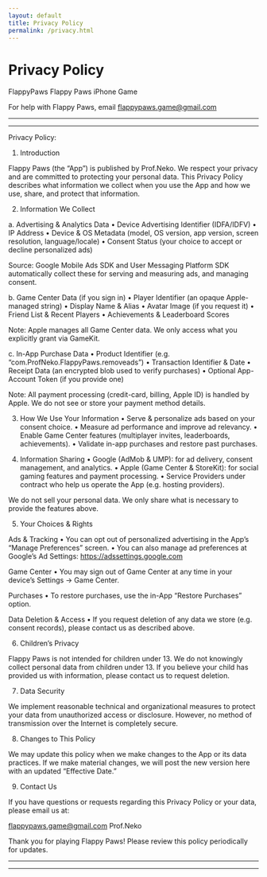 ```yaml
---
layout: default
title: Privacy Policy
permalink: /privacy.html
---
```

# Privacy Policy

FlappyPaws
Flappy Paws iPhone Game


For help with Flappy Paws, email flappypaws.game@gmail.com

**********************************************************
**********************************************************
Privacy Policy:

1. Introduction

Flappy Paws (the “App”) is published by Prof.Neko. We respect your privacy and are committed to protecting your personal data. This Privacy Policy describes what information we collect when you use the App and how we use, share, and protect that information.

2. Information We Collect

a. Advertising & Analytics Data
	•	Device Advertising Identifier (IDFA/IDFV)
	•	IP Address
	•	Device & OS Metadata (model, OS version, app version, screen resolution, language/locale)
	•	Consent Status (your choice to accept or decline personalized ads)

Source: Google Mobile Ads SDK and User Messaging Platform SDK automatically collect these for serving and measuring ads, and managing consent.

b. Game Center Data (if you sign in)
	•	Player Identifier (an opaque Apple-managed string)
	•	Display Name & Alias
	•	Avatar Image (if you request it)
	•	Friend List & Recent Players
	•	Achievements & Leaderboard Scores

Note: Apple manages all Game Center data. We only access what you explicitly grant via GameKit.

c. In-App Purchase Data
	•	Product Identifier (e.g. “com.ProfNeko.FlappyPaws.removeads”)
	•	Transaction Identifier & Date
	•	Receipt Data (an encrypted blob used to verify purchases)
	•	Optional App-Account Token (if you provide one)

Note: All payment processing (credit-card, billing, Apple ID) is handled by Apple. We do not see or store your payment method details.


3. How We Use Your Information
	•	Serve & personalize ads based on your consent choice.
	•	Measure ad performance and improve ad relevancy.
	•	Enable Game Center features (multiplayer invites, leaderboards, achievements).
	•	Validate in-app purchases and restore past purchases.


4. Information Sharing
	•	Google (AdMob & UMP): for ad delivery, consent management, and analytics.
	•	Apple (Game Center & StoreKit): for social gaming features and payment processing.
	•	Service Providers under contract who help us operate the App (e.g. hosting providers).

We do not sell your personal data. We only share what is necessary to provide the features above.


5. Your Choices & Rights

Ads & Tracking
	•	You can opt out of personalized advertising in the App’s “Manage Preferences” screen.
	•	You can also manage ad preferences at Google’s Ad Settings: https://adssettings.google.com

Game Center
	•	You may sign out of Game Center at any time in your device’s Settings → Game Center.

Purchases
	•	To restore purchases, use the in-App “Restore Purchases” option.

Data Deletion & Access
	•	If you request deletion of any data we store (e.g. consent records), please contact us as described above.


6. Children’s Privacy

Flappy Paws is not intended for children under 13. We do not knowingly collect personal data from children under 13. If you believe your child has provided us with information, please contact us to request deletion.


7. Data Security

We implement reasonable technical and organizational measures to protect your data from unauthorized access or disclosure. However, no method of transmission over the Internet is completely secure.


8. Changes to This Policy

We may update this policy when we make changes to the App or its data practices. If we make material changes, we will post the new version here with an updated “Effective Date.”


9. Contact Us

If you have questions or requests regarding this Privacy Policy or your data, please email us at: 

flappypaws.game@gmail.com
Prof.Neko

Thank you for playing Flappy Paws! Please review this policy periodically for updates.

**********************************************************
**********************************************************


